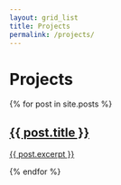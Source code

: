 ```yaml
---
layout: grid_list
title: Projects
permalink: /projects/
---
```


# Projects

<div class="projects-grid">
  {% for post in site.posts %}
    <div class="project-item">
      <a href="{{ post.url }}">
        <h2>{{ post.title }}</h2>
        <p>{{ post.excerpt }}</p>
      </a>
    </div>
  {% endfor %}
</div>